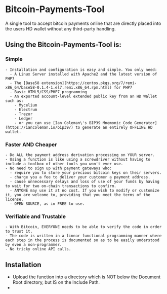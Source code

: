 # Bitcoin-Payments-Tool
A single tool to accept bitcoin payments online that are directly placed into the users HD wallet without any third-party handling.
## Using the Bitcoin-Payments-Tool is:
### Simple
    - Installation and configuration is easy and simple. You only need:
      - A Linux Server installed with Apache2 and the latest version of PHP7
      - The [Base58 extension](https://centos.pkgs.org/7/remi-x86_64/base58-0.1.4-1.el7.remi.x86_64.rpm.html) for PHP7
      - Basic HTML5/CSS/PHP7 programming
      - An exported account-level extended public key from an HD Wallet such as:
        - Mycelium
        - Electrum
        - Trezor
        - Ledger
        - or you can use [Ian Coleman\'s BIP39 Mnemonic Code Generator](https://iancoleman.io/bip39/) to generate an entirely OFFLINE HD wallet.
### Faster AND Cheaper
    - Do ALL the payment address derivation processing on YOUR server.
    - Using a function is like using a screwdriver without having to include a toolbox of other tools you won't ever use.
    - No need to sign up with payment gateways who:
      - require you to store your precious bitcoin keys on their servers.
      - charge you a fee to deliver your customer a payment address.
      - cause unnecessary delays and loss of use of your funds by having to wait for two on-chain transactions to confirm.
      - ANYONE may use it at no cost. If you wish to modify or customize it, you are welcome to, providing that you meet the terms of the license.
      - OPEN SOURCE, as in FREE to use.
### Verifiable and Trustable
    - With Bitcoin, EVERYONE needs to be able to verify the code in order to trust it.
    - The code is written in a linear functional programming manner where each step in the process is documented so as to be easily understood by even a non-programmer.
    - No tricky online API calls.
## Installation
   * Upload the function into a directory which is NOT below the Document Root directory, but IS on the Include Path.
   * 
